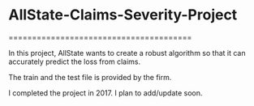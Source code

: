 # AllState-Claims-Severity-Project
=======================================

In this project, AllState wants to create a robust algorithm so that it can accurately predict the loss from claims.

The train and the test file is provided by the firm. 

I completed the project in 2017. I plan to add/update soon.
